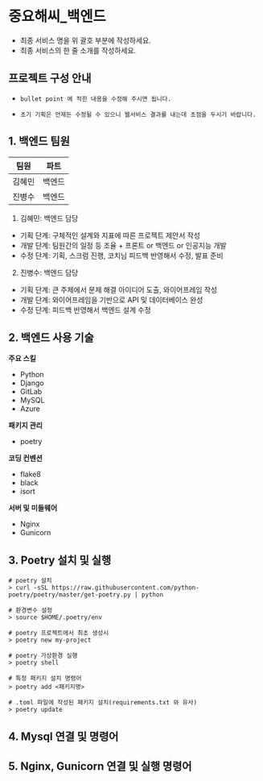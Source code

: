 # 중요해씨_백엔드
- 최종 서비스 명을 위 괄호 부분에 작성하세요.
- 최종 서비스의 한 줄 소개를 작성하세요.


## 프로젝트 구성 안내

* `bullet point 에 적힌 내용을 수정해 주시면 됩니다.`

* `초기 기획은 언제든 수정될 수 있으니 웹서비스 결과를 내는데 초점을 두시기 바랍니다.`

## 1. 백엔드 팀원
| 팀원 | 파트 |
|------|---|
| 김혜민 | 백엔드 |
| 진병수 | 백엔드 |

1. 김혜민: 백엔드 담당

- 기획 단계: 구체적인 설계와 지표에 따른 프로젝트 제안서 작성
- 개발 단계: 팀원간의 일정 등 조율 + 프론트 or 백엔드 or 인공지능 개발
- 수정 단계: 기획, 스크럼 진행, 코치님 피드백 반영해서 수정, 발표 준비

2. 진병수: 백엔드 담당

- 기획 단계: 큰 주제에서 문제 해결 아이디어 도출, 와이어프레임 작성
- 개발 단계: 와이어프레임을 기반으로 API 및 데이터베이스 완성
- 수정 단계: 피드백 반영해서 백엔드 설계 수정


## 2. 백엔드 사용 기술
**주요 스킬**
  - Python
  - Django
  - GitLab
  - MySQL
  - Azure

**패키지 관리**
  - poetry

**코딩 컨벤션**
  - flake8
  - black
  - isort

**서버 및 미들웨어**
  - Nginx
  - Gunicorn

## 3. Poetry 설치 및 실행
```shell
# poetry 설치
> curl -sSL https://raw.githubusercontent.com/python-poetry/poetry/master/get-poetry.py | python

# 환경변수 설정
> source $HOME/.poetry/env

# poetry 프로젝트에서 최초 생성시
> poetry new my-project

# poetry 가상환경 실행
> poetry shell
```
```shell
# 특정 패키지 설치 명령어
> poetry add <패키지명>

# .toml 파일에 작성된 패키지 설치(requirements.txt 와 유사)
> poetry update
```
## 4. Mysql 연결 및 명령어
## 5. Nginx, Gunicorn 연결 및 실행 명령어
